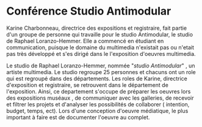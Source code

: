 # Conférence Studio Antimodular 

Karine Charbonneau, directrice des expositions et registraire, fait partie d'un groupe de personne qui travaille pour le studio Antimodular, le studio de Raphael Loranzo-Hemmer. Elle a commencé en étudiant en communication, puisque le domaine du multimedia n'existait pas ou n'etait pas très développé et s'es dirigé dans le l'exposition d'oeuvres multimedia. 

Le studio de Raphael Loranzo-Hemmer, nommée "*studio Antimodular*" , un artiste multimedia. Le studio regroupe 25 personnes et chacuns ont un role  qui est regroupé dans des départements.  Les roles de Karine, directrice d'exposition et registraire, se retrouvent dans le département de l'exposition. Ainsi, ce departement s'occupe de préparer les oeuvres lors des expositions muséaux , de communiquer avec les galleries, de recevoir et filtrer les projets et d'analyser les possibilités de collaborer ( intention, budget, temps, ect). Lors d'une conception d'oeuvre médiatique,  le plus important à faire est de documenter l'oeuvre au complet. 


